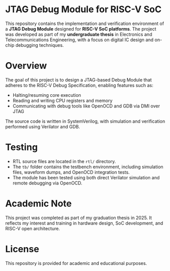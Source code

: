 # JTAG Debug Module for RISC-V SoC

This repository contains the implementation and verification environment of a **JTAG Debug Module** designed for **RISC-V SoC platforms**. The project was developed as part of my **undergraduate thesis** in Electronics and Telecommunications Engineering, with a focus on digital IC design and on-chip debugging techniques.

# Overview

The goal of this project is to design a JTAG-based Debug Module that adheres to the RISC-V Debug Specification, enabling features such as:

- Halting/resuming core execution
- Reading and writing CPU registers and memory
- Communicating with debug tools like OpenOCD and GDB via DMI over JTAG

The source code is written in SystemVerilog, with simulation and verification performed using Verilator and GDB.

# Testing

- RTL source files are located in the `rtl/` directory.
- The `tb/` folder contains the testbench environment, including simulation files, waveform dumps, and OpenOCD integration tests.
- The module has been tested using both direct Verilator simulation and remote debugging via OpenOCD.

# Academic Note

This project was completed as part of my graduation thesis in 2025. It reflects my interest and training in hardware design, SoC development, and RISC-V open architecture.

# License

This repository is provided for academic and educational purposes.
